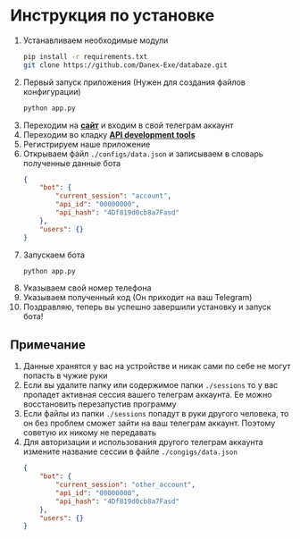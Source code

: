 # Инструкция по установке

1. Устанавливаем необходимые модули
    ```bash
    pip install -r requirements.txt
    git clone https://github.com/Danex-Exe/databaze.git
    ```
2. Первый запуск приложения (Нужен для создания файлов конфигурации)
    ```bash
    python app.py
    ```
3. Переходим на **[сайт](https://my.telegram.org/auth)** и входим в свой телеграм аккаунт
4. Переходим во кладку **[API development tools](https://my.telegram.org/apps)**
5. Регистрируем наше приложение
6. Открываем файл `./configs/data.json` и записываем в словарь полученные данные бота
    ```json
    {
        "bot": {
            "current_session": "account",
            "api_id": "00000000",
            "api_hash": "4Df819d0cb8a7Fasd"
        },
        "users": {}
    }
7. Запускаем бота
    ```bash
    python app.py
    ```
8. Указываем свой номер телефона
9. Указываем полученный код (Он приходит на ваш Telegram)
10. Поздравляю, теперь вы успешно завершили установку и запуск бота!

## Примечание
1. Данные хранятся у вас на устройстве и никак сами по себе не могут попасть в чужие руки
2. Если вы удалите папку или содержимое папки `./sessions` то у вас пропадет активная сессия вашего телеграм аккаунта. Ее можно восстановить перезапустив программу
3. Если файлы из папки `./sessions` попадут в руки другого человека, то он без проблем сможет зайти на ваш телеграм аккаунт. Поэтому советую их никому не передавать
4. Для авторизации и использования другого телеграм аккаунта измените название сессии в файле `./congigs/data.json`
    ```json
    {
        "bot": {
            "current_session": "other_account",
            "api_id": "00000000",
            "api_hash": "4Df819d0cb8a7Fasd"
        },
        "users": {}
    }
    ```